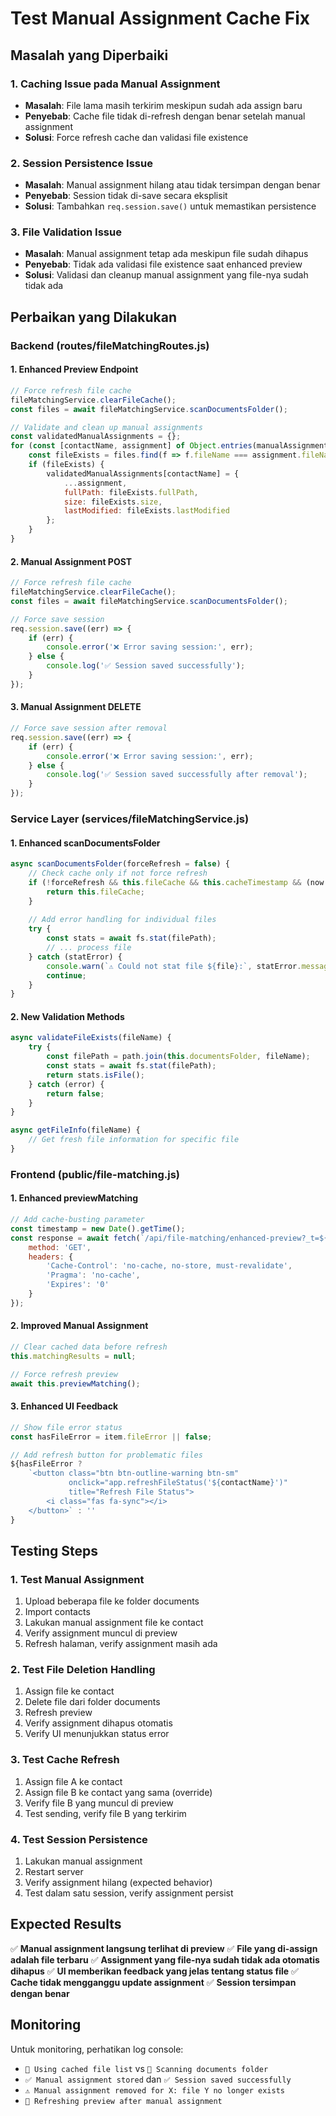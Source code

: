 # Test Manual Assignment Cache Fix

## Masalah yang Diperbaiki

### 1. **Caching Issue pada Manual Assignment**
- **Masalah**: File lama masih terkirim meskipun sudah ada assign baru
- **Penyebab**: Cache file tidak di-refresh dengan benar setelah manual assignment
- **Solusi**: Force refresh cache dan validasi file existence

### 2. **Session Persistence Issue**
- **Masalah**: Manual assignment hilang atau tidak tersimpan dengan benar
- **Penyebab**: Session tidak di-save secara eksplisit
- **Solusi**: Tambahkan `req.session.save()` untuk memastikan persistence

### 3. **File Validation Issue**
- **Masalah**: Manual assignment tetap ada meskipun file sudah dihapus
- **Penyebab**: Tidak ada validasi file existence saat enhanced preview
- **Solusi**: Validasi dan cleanup manual assignment yang file-nya sudah tidak ada

## Perbaikan yang Dilakukan

### Backend (routes/fileMatchingRoutes.js)

#### 1. Enhanced Preview Endpoint
```javascript
// Force refresh file cache
fileMatchingService.clearFileCache();
const files = await fileMatchingService.scanDocumentsFolder();

// Validate and clean up manual assignments
const validatedManualAssignments = {};
for (const [contactName, assignment] of Object.entries(manualAssignments)) {
    const fileExists = files.find(f => f.fileName === assignment.fileName);
    if (fileExists) {
        validatedManualAssignments[contactName] = {
            ...assignment,
            fullPath: fileExists.fullPath,
            size: fileExists.size,
            lastModified: fileExists.lastModified
        };
    }
}
```

#### 2. Manual Assignment POST
```javascript
// Force refresh file cache
fileMatchingService.clearFileCache();
const files = await fileMatchingService.scanDocumentsFolder();

// Force save session
req.session.save((err) => {
    if (err) {
        console.error('❌ Error saving session:', err);
    } else {
        console.log('✅ Session saved successfully');
    }
});
```

#### 3. Manual Assignment DELETE
```javascript
// Force save session after removal
req.session.save((err) => {
    if (err) {
        console.error('❌ Error saving session:', err);
    } else {
        console.log('✅ Session saved successfully after removal');
    }
});
```

### Service Layer (services/fileMatchingService.js)

#### 1. Enhanced scanDocumentsFolder
```javascript
async scanDocumentsFolder(forceRefresh = false) {
    // Check cache only if not force refresh
    if (!forceRefresh && this.fileCache && this.cacheTimestamp && (now - this.cacheTimestamp) < this.cacheTimeout) {
        return this.fileCache;
    }
    
    // Add error handling for individual files
    try {
        const stats = await fs.stat(filePath);
        // ... process file
    } catch (statError) {
        console.warn(`⚠️ Could not stat file ${file}:`, statError.message);
        continue;
    }
}
```

#### 2. New Validation Methods
```javascript
async validateFileExists(fileName) {
    try {
        const filePath = path.join(this.documentsFolder, fileName);
        const stats = await fs.stat(filePath);
        return stats.isFile();
    } catch (error) {
        return false;
    }
}

async getFileInfo(fileName) {
    // Get fresh file information for specific file
}
```

### Frontend (public/file-matching.js)

#### 1. Enhanced previewMatching
```javascript
// Add cache-busting parameter
const timestamp = new Date().getTime();
const response = await fetch(`/api/file-matching/enhanced-preview?_t=${timestamp}`, {
    method: 'GET',
    headers: {
        'Cache-Control': 'no-cache, no-store, must-revalidate',
        'Pragma': 'no-cache',
        'Expires': '0'
    }
});
```

#### 2. Improved Manual Assignment
```javascript
// Clear cached data before refresh
this.matchingResults = null;

// Force refresh preview
await this.previewMatching();
```

#### 3. Enhanced UI Feedback
```javascript
// Show file error status
const hasFileError = item.fileError || false;

// Add refresh button for problematic files
${hasFileError ?
    `<button class="btn btn-outline-warning btn-sm"
             onclick="app.refreshFileStatus('${contactName}')"
             title="Refresh File Status">
        <i class="fas fa-sync"></i>
    </button>` : ''
}
```

## Testing Steps

### 1. Test Manual Assignment
1. Upload beberapa file ke folder documents
2. Import contacts
3. Lakukan manual assignment file ke contact
4. Verify assignment muncul di preview
5. Refresh halaman, verify assignment masih ada

### 2. Test File Deletion Handling
1. Assign file ke contact
2. Delete file dari folder documents
3. Refresh preview
4. Verify assignment dihapus otomatis
5. Verify UI menunjukkan status error

### 3. Test Cache Refresh
1. Assign file A ke contact
2. Assign file B ke contact yang sama (override)
3. Verify file B yang muncul di preview
4. Test sending, verify file B yang terkirim

### 4. Test Session Persistence
1. Lakukan manual assignment
2. Restart server
3. Verify assignment hilang (expected behavior)
4. Test dalam satu session, verify assignment persist

## Expected Results

✅ **Manual assignment langsung terlihat di preview**
✅ **File yang di-assign adalah file terbaru**
✅ **Assignment yang file-nya sudah tidak ada otomatis dihapus**
✅ **UI memberikan feedback yang jelas tentang status file**
✅ **Cache tidak mengganggu update assignment**
✅ **Session tersimpan dengan benar**

## Monitoring

Untuk monitoring, perhatikan log console:
- `📁 Using cached file list` vs `📁 Scanning documents folder`
- `✅ Manual assignment stored` dan `✅ Session saved successfully`
- `⚠️ Manual assignment removed for X: file Y no longer exists`
- `🔄 Refreshing preview after manual assignment`

